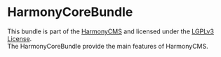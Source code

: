 # HarmonyCoreBundle
This bundle is part of the [HarmonyCMS] and licensed under the [LGPLv3 License].   
The HarmonyCoreBundle provide the main features of HarmonyCMS.

[HarmonyCMS]: https://harmonycms.net
[LGPLv3 License]: https://opensource.org/licenses/lgpl-3.0.html